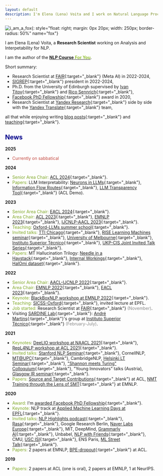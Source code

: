 ```yaml
---
layout: default
description: I'm Elena (Lena) Voita and I work on Natural Language Processing. More details inside!
---
```


<!-- (comment) the image below can be found in img folder of this very project-->
<!--![i_am_a_fox](./img/people/lena_large-min.png){: style="float: right; margin: 0px 20px; width: 180px;" name="fox"}-->
<!--![i_am_a_fox](./img/people/orange_lena-min.jpg){: style="float: right; margin: 0px 20px; width: 180px;" name="fox"}-->
![i_am_a_fox](./img/people/lena_blue.jpeg){: style="float: right; margin: 0px 20px; width: 250px; border-radius: 50%" name="fox"}


<!-- <a href= onMouseOver="document.readmore_1.src='/img/people/foxie.jpeg';" onMouseOut="document.readmore_1.src='/img/people/orange_lena-min.jpg';">
<img src="/img/people/orange_lena-min.jpg" name="readmore_1" width=204px height=240px></a> -->


I am Elena (Lena) Voita, a __Research Scientist__ working on Analysis and Interpetability for NLP. 

I am the author of the [__NLP Course__ <span style="color:#92bf32">__For You__</span>](https://lena-voita.github.io/nlp_course.html). 

Short summary:
* Research Scientist at [FAIR](https://ai.facebook.com){:target="_blank"} (Meta AI) in 2022-2024,
* [SIGREP](https://www.sigrep.org){:target="_blank"} president in 2022-2024,
* Ph.D. from the University of Edinburgh supervised by [Ivan Titov]({{site:ivan_page}}){:target="_blank"} and [Rico Sennrich]({{site.rico_page}}){:target="_blank"},
* [Facebook PhD Fellowship](https://research.fb.com/blog/2020/01/announcing-the-recipients-of-the-2020-facebook-fellowship-awards/){:target="_blank"} award in 2020,
* Research Scientist at [Yandex Research]({{site.yandex_research_main}}){:target="_blank"} side by side with the [Yandex Translate](https://translate.yandex.com){:target="_blank"} team,

all that
while enjoying writing [blog posts](https://lena-voita.github.io/posts.html){:target="_blank"} and [teaching](https://lena-voita.github.io/nlp_course.html){:target="_blank"}<a onMouseOver="document.fox.src='/img/people/foxie.jpeg';" onMouseOut="document.fox.src='/img/people/orange_lena-min.jpg';">.</a> 

<!--<span style="color:red">__Blog-course:__</span>    NLP Course <span style="color:#92bf32">For You</span> - look [here](https://lena-voita.github.io/nlp_course.html).-->

## <span style="color:darkblue">News </span>
__2025__
* <span style="color:#c4483f">Currently on sabbatical</span>

__2024__
* <span style="color:#7fa827">Senior Area Chair:</span>  [ACL 2024](https://2024.acl.org){:target="_blank"}.
* <span style="color:#7fa827">Papers:</span> LLM Interpretability: [Neurons in LLMs](https://aclanthology.org/2024.findings-acl.75.pdf){:target="_blank"}, [Information Flow Routes](https://aclanthology.org/2024.emnlp-main.965.pdf){:target="_blank"}, 
[LLM Transparency Tool](https://aclanthology.org/2024.acl-demos.6.pdf){:target="_blank"} (ACL Demo).

__2023__

* <span style="color:#7fa827">Senior Area Chair:</span>  [EACL 2024](https://2024.eacl.org){:target="_blank"}.
* <span style="color:#7fa827">Area Chair:</span> [ACL 2023](https://2023.aclweb.org){:target="_blank"}, [EMNLP 2023](https://2023.emnlp.org){:target="_blank"}, [IJCNLP-AACL 2023](http://www.ijcnlp-aacl2023.org){:target="_blank"}.
* <span style="color:#7fa827">Teaching:</span> [Oxford-LLMs summer school](https://www.llmsforsocialsciene.dev/about/){:target="_blank"}.
* <span style="color:#7fa827">Invited talks:</span> [TTI Chicago](https://www.ttic.edu/young-researcher/){:target="_blank"}, [RISE Learning Machines seminar](https://www.ri.se/en/learningmachinesseminars){:target="_blank"}, [University of Melbourne](https://cis.unimelb.edu.au/research/artificial-intelligence/research/Natural-Language-Processing){:target="_blank"},
[Instituto Superior Técnico](https://sardine-lab.github.io){:target="_blank"}, [UKP-CIS Joint Invited Talk Series](){:target="_blank"}.
* <span style="color:#7fa827">Papers:</span> MT Hallucination Trilogy: [Needle in a Haystack](https://aclanthology.org/2023.eacl-main.75.pdf){:target="_blank"}, [Internal Workings](https://aclanthology.org/2023.acl-long.3.pdf){:target="_blank"}, [HalOmi dataset](https://aclanthology.org/2023.emnlp-main.42.pdf){:target="_blank"}.

__2022__

* <span style="color:#7fa827">Senior Area Chair:</span>  [AACL-IJCNLP 2022](https://www.aacl2022.org/){:target="_blank"}.
* <span style="color:#7fa827">Area Chair:</span> [EMNLP 2022](https://2022.emnlp.org/){:target="_blank"}, [EACL 2023](https://2023.eacl.org){:target="_blank"}.
* <span style="color:#7fa827">Keynote:</span> [BlackBoxNLP workshop at EMNLP 2022](https://blackboxnlp.github.io){:target="_blank"}.
* <span style="color:#7fa827">Teaching:</span> [SICSS-Oxford](https://sicss.io/2022/oxford/){:target="_blank"}, invited lecture at EPFL.
* <span style="color:#7fa827">Job started:</span> Research Scientist at [FAIR](https://ai.facebook.com){:target="_blank"} <span style="color:#888">(November)</span>.
* Visiting [SARDINE Lab](https://sardine-lab.github.io){:target="_blank"}: [André Martins](https://andre-martins.github.io){:target="_blank"}'s group at [Instituto Superior Técnico](https://tecnico.ulisboa.pt/pt/){:target="_blank"} <span style="color:#888">(February-July)</span>. 

__2021__

* <span style="color:#7fa827">Keynotes:</span> [DeeLIO workshop at NAACL 2021](https://sites.google.com/view/deelio-ws/){:target="_blank"}, [RepL4NLP workshop at ACL 2021](https://sites.google.com/view/repl4nlp-2021/home){:target="_blank"}.
* <span style="color:#7fa827">Invited talks:</span> [Stanford NLP Seminar](https://nlp.stanford.edu/seminar/){:target="_blank"}, CornellNLP, [MT@UPC](https://mt.cs.upc.edu/seminars/){:target="_blank"}, CambridgeNLP, [Helsinki LT Seminar](https://blogs.helsinki.fi/language-technology/research-seminar/){:target="_blank"}, ["Shannon meets Turing" Colloquium](https://www.youtube.com/channel/UCjltmKOomhdXQELWi6asoBg){:target="_blank"}, "Young Innovators" talks (Austria), [Glasgow IR seminar](https://samoa.dcs.gla.ac.uk/events/viewtalk.jsp?id=18008){:target="_blank"}.
* <span style="color:#7fa827">Papers:</span> [Source and Target Contributions](https://arxiv.org/pdf/2010.10907.pdf){:target="_blank"} at ACL, [NMT Training through the Lens of SMT](https://arxiv.org/abs/2109.01396){:target="_blank"} at EMNLP.

__2020__
 
* <span style="color:#7fa827">Award:</span> I'm [awarded Facebook PhD Fellowship](https://research.fb.com/blog/2020/01/announcing-the-recipients-of-the-2020-facebook-fellowship-awards/){:target="_blank"}.
* <span style="color:#7fa827">Keynote:</span> NLP track at [Applied Machine Learning Days at EPFL](https://appliedmldays.org/tracks/ai-nlp){:target="_blank"}.
* <span style="color:#7fa827">Invited talks</span>: [NLP Highlights podcast](https://soundcloud.com/nlp-highlights/98-analyzing-information-flow-in-transformers-with-elena-voita){:target="_blank"}, [Rasa](https://www.meetup.com/ru-RU/Bots-Berlin-Build-better-conversational-interfaces-with-AI/events/267058207/){:target="_blank"}, Google Research Berlin, [Naver Labs Europe](https://europe.naverlabs.com/research/seminars/analyzing-information-flow-in-transformers/){:target="_blank"}, MIT, DeepMind, [Grammarly AI](https://grammarly.ai/information-theoretic-probing-with-minimum-description-length/){:target="_blank"}, Unbabel, [NLP with Friends](https://nlpwithfriends.com){:target="_blank"}, CMU, [USC ISI](https://nlg.isi.edu/nl-seminar/){:target="_blank"}, ENS Paris, [ML Street Talk](https://www.youtube.com/watch?v=Q0kN_ZHHDQY){:target="_blank"}.
* <span style="color:#7fa827">Papers:</span> 2 papers at EMNLP, [BPE-dropout](https://arxiv.org/pdf/1910.13267.pdf){:target="_blank"} at ACL.

__2019__
* <span style="color:#7fa827">Papers:</span> 2 papers at ACL (one is oral), 2 papers at EMNLP, 1 at NeurIPS.


